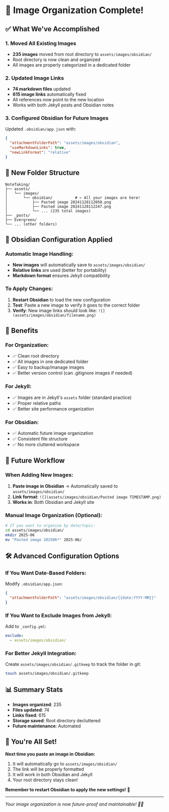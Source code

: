 # 📸 Image Organization Complete!

## ✅ What We've Accomplished

### 1. **Moved All Existing Images**
- **235 images** moved from root directory to `assets/images/obsidian/`
- Root directory is now clean and organized
- All images are properly categorized in a dedicated folder

### 2. **Updated Image Links**
- **74 markdown files** updated
- **615 image links** automatically fixed
- All references now point to the new location
- Works with both Jekyll posts and Obsidian notes

### 3. **Configured Obsidian for Future Images**
Updated `.obsidian/app.json` with:
```json
{
  "attachmentFolderPath": "assets/images/obsidian",
  "useMarkdownLinks": true,
  "newLinkFormat": "relative"
}
```

## 📁 New Folder Structure

```
NoteTaking/
├── assets/
│   └── images/
│       └── obsidian/          # ← All your images are here!
│           ├── Pasted image 20241128112050.png
│           ├── Pasted image 20241128112247.png
│           └── ... (235 total images)
├── _posts/
├── Evergreen/
└── ... (other folders)
```

## 🔧 Obsidian Configuration Applied

### Automatic Image Handling:
- **New images** will automatically save to `assets/images/obsidian/`
- **Relative links** are used (better for portability)
- **Markdown format** ensures Jekyll compatibility

### To Apply Changes:
1. **Restart Obsidian** to load the new configuration
2. **Test**: Paste a new image to verify it goes to the correct folder
3. **Verify**: New image links should look like: `![](assets/images/obsidian/filename.png)`

## 🎯 Benefits

### For Organization:
- ✅ Clean root directory
- ✅ All images in one dedicated folder
- ✅ Easy to backup/manage images
- ✅ Better version control (can .gitignore images if needed)

### For Jekyll:
- ✅ Images are in Jekyll's `assets` folder (standard practice)
- ✅ Proper relative paths
- ✅ Better site performance organization

### For Obsidian:
- ✅ Automatic future image organization
- ✅ Consistent file structure
- ✅ No more cluttered workspace

## 🔄 Future Workflow

### When Adding New Images:
1. **Paste image in Obsidian** → Automatically saved to `assets/images/obsidian/`
2. **Link format**: `![](assets/images/obsidian/Pasted image TIMESTAMP.png)`
3. **Works in**: Both Obsidian and Jekyll site

### Manual Image Organization (Optional):
```bash
# If you want to organize by date/topic:
cd assets/images/obsidian/
mkdir 2025-06
mv "Pasted image 202506*" 2025-06/
```

## 🛠️ Advanced Configuration Options

### If You Want Date-Based Folders:
Modify `.obsidian/app.json`:
```json
{
  "attachmentFolderPath": "assets/images/obsidian/{{date:YYYY-MM}}"
}
```

### If You Want to Exclude Images from Jekyll:
Add to `_config.yml`:
```yaml
exclude:
  - assets/images/obsidian/
```

### For Better Jekyll Integration:
Create `assets/images/obsidian/.gitkeep` to track the folder in git:
```bash
touch assets/images/obsidian/.gitkeep
```

## 📊 Summary Stats

- **Images organized**: 235
- **Files updated**: 74
- **Links fixed**: 615
- **Storage saved**: Root directory decluttered
- **Future maintenance**: Automated

## 🎉 You're All Set!

**Next time you paste an image in Obsidian:**
1. It will automatically go to `assets/images/obsidian/`
2. The link will be properly formatted
3. It will work in both Obsidian and Jekyll
4. Your root directory stays clean!

**Remember to restart Obsidian to apply the new settings!** 🔄

---

*Your image organization is now future-proof and maintainable! 📸✨*

